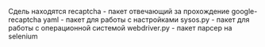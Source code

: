 Сдель находятся
recaptcha - пакет отвечающий за прохождение google-recaptcha
yaml - пакет для работы с настройками
sysos.py - пакет для работы с операционной системой
webdriver.py - пакет парсер на selenium



